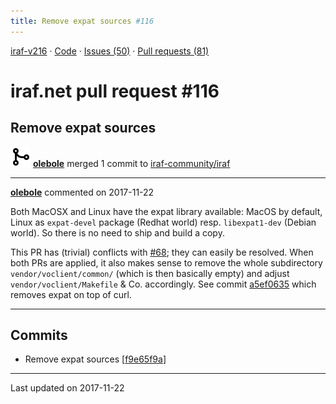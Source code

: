 ```yaml
---
title: Remove expat sources #116
---
```


[iraf-v216](/iraf-v216) · [Code](https://github.com/iraf-community/iraf/tree/iraf-v216) · [Issues (50)](/iraf-v216/issues) · [Pull requests (81)](/iraf-v216/issues/pulls)

# iraf.net pull request #116
## Remove expat sources
![merge](git-merge.svg) **[olebole](https://github.com/olebole)** merged 1 commit to [iraf-community/iraf](https://github.com/iraf-community/iraf/)

- - - -

**[olebole](https://github.com/olebole)** commented on 2017-11-22

Both MacOSX and Linux have the expat library available: MacOS by default, Linux as `expat-devel` package (Redhat world) resp. `libexpat1-dev` (Debian world). So there is no need to ship and build a copy.  
  
This PR has (trivial) conflicts with [#68](https://iraf-community.github.io/iraf-v216/issues/68); they can easily be resolved. When both PRs are applied, it also makes sense to remove the whole subdirectory `vendor/voclient/common/` (which is then basically empty) and adjust `vendor/voclient/Makefile` & Co. accordingly. See commit [a5ef0635](https://github.com/iraf-community/iraf/commit/a5ef0635d89b4b6d65766746d8de0d7ea710eb68) which removes expat on top of curl.
- - - -

## Commits

* Remove expat sources [[f9e65f9a](https://github.com/iraf-community/iraf/commit/f9e65f9a661519b3514b59bfb878496c8dbd15da)]

- - - -

Last updated on 2017-11-22
